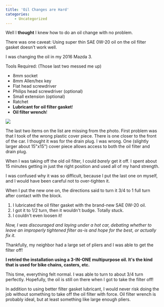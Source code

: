 ```yaml
---
title: 'Oil Changes are Hard'
categories:
    - Uncategorized
---
```


Well I **thought** I knew how to do an oil change with no problem.

There was one caveat: Using super thin SAE 0W-20 oil on the oil filter gasket doesn't work well.

I was changing the oil in my 2016 Mazda 3.

Tools Required: (Those last two messed me up)

- 8mm socket
- 8mm Allen/hex key
- Flat head screwdriver
- Philips head screwdriver (optional)
- Small extension (optional)
- Ratchet
- **Lubricant for oil filter gasket**!
- **Oil filter wrench**!

![](https://www.saelzler.com/wp-content/uploads/2021/06/OilChangeTools-1024x768.jpg)

The last two items on the list are missing from the photo. First problem was that I took of the wrong plastic cover piece. There is one closer to the front of the car. I thought it was for the drain plug. I was wrong. One (slightly larger about 15"x15") cover piece allows access to both the oil filter and drain plug.

When I was taking off the old oil filter, I could *barely* get it off. I spent about 15 minutes getting in just the right position and used all of my hand strength.

I was confused why it was so difficult, because I put the last one on myself, and I would have been careful not to over-tighten it.

When I put the new one on, the directions said to turn it 3/4 to 1 full turn after contact with the block.

1. I lubricated the oil filter gasket with the brand-new SAE 0W-20 oil.
2. I got it to 1/2 turn, then it wouldn't budge. Totally stuck.
3. I couldn't even loosen it!

*Now, I was discouraged and laying under a hot car, debating whether to leave an improperly tightened filter as-is and hope for the best, or actually fix it.*

Thankfully, my neighbor had a large set of pliers and I was able to get the filter off!

**I retried the installation using a 3-IN-ONE multipurpose oil. It's the kind that is used for bike chains, casters, etc.**

This time, everything felt normal. I was able to turn to about 3/4 turn perfectly. Hopefully, the oil is still on there when I got to take the filter off!

In addition to using better filter gasket lubricant, I would never risk doing the job without something to take off the oil filter with force. Oil filter wrench is probably ideal, but at least something like large enough pliers.
